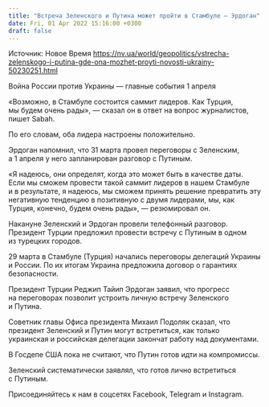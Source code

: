 ```yaml
---
title: "Встреча Зеленского и Путина может пройти в Стамбуле — Эрдоган"
date: Fri, 01 Apr 2022 15:16:00 +0300
draft: false
---
```

Источник: Новое Время https://nv.ua/world/geopolitics/vstrecha-zelenskogo-i-putina-gde-ona-mozhet-proyti-novosti-ukrainy-50230251.html


 Война России против Украины — главные события 1 апреля

«Возможно, в Стамбуле состоится саммит лидеров. Как Турция, мы будем очень рады», — сказал он в ответ на вопрос журналистов, пишет Sabah.

По его словам, оба лидера настроены положительно.

Эрдоган напомнил, что 31 марта провел переговоры с Зеленским, а 1 апреля у него запланирован разговор с Путиным.

«Я надеюсь, они определят, когда это может быть в качестве даты. Если мы сможем провести такой саммит лидеров в нашем Стамбуле и в результате, я надеюсь, мы сможем принять решение превратить эту негативную тенденцию в позитивную с двумя лидерами, мы, как Турция, конечно, будем очень рады», — резюмировал он.

Накануне Зеленский и Эрдоган провели телефонный разговор. Президент Турции предложил провести встречу с Путиным в одном из турецких городов.

29 марта в Стамбуле (Турция) начались переговоры делегаций Украины и России. По их итогам Украина предложила договор о гарантиях безопасности.

Президент Турции Реджип Тайип Эрдоган заявил, что прогресс на переговорах позволит устроить личную встречу Зеленского и Путина.

Советник главы Офиса президента Михаил Подоляк сказал, что президент Зеленский и Путин могут встретиться, как только украинская и российская делегации закончат работу над документами.

В Госдепе США пока не считают, что Путин готов идти на компромиссы.

Зеленский систематически заявлял, что готов лично встретиться с Путиным.

Присоединяйтесь к нам в соцсетях Facebook, Telegram и Instagram.
